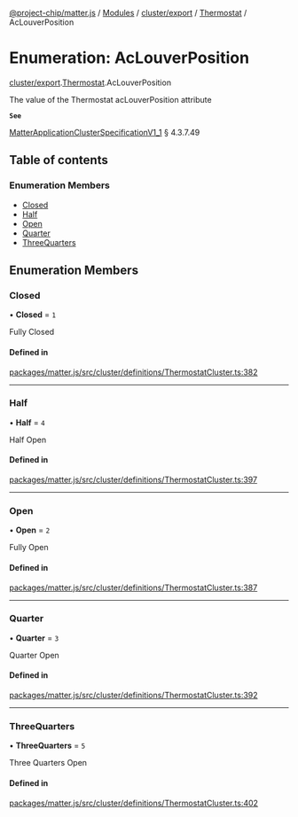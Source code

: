 [@project-chip/matter.js](../README.md) / [Modules](../modules.md) / [cluster/export](../modules/cluster_export.md) / [Thermostat](../modules/cluster_export.Thermostat.md) / AcLouverPosition

# Enumeration: AcLouverPosition

[cluster/export](../modules/cluster_export.md).[Thermostat](../modules/cluster_export.Thermostat.md).AcLouverPosition

The value of the Thermostat acLouverPosition attribute

**`See`**

[MatterApplicationClusterSpecificationV1_1](../interfaces/spec_export.MatterApplicationClusterSpecificationV1_1.md) § 4.3.7.49

## Table of contents

### Enumeration Members

- [Closed](cluster_export.Thermostat.AcLouverPosition.md#closed)
- [Half](cluster_export.Thermostat.AcLouverPosition.md#half)
- [Open](cluster_export.Thermostat.AcLouverPosition.md#open)
- [Quarter](cluster_export.Thermostat.AcLouverPosition.md#quarter)
- [ThreeQuarters](cluster_export.Thermostat.AcLouverPosition.md#threequarters)

## Enumeration Members

### Closed

• **Closed** = ``1``

Fully Closed

#### Defined in

[packages/matter.js/src/cluster/definitions/ThermostatCluster.ts:382](https://github.com/project-chip/matter.js/blob/16d5b0d/packages/matter.js/src/cluster/definitions/ThermostatCluster.ts#L382)

___

### Half

• **Half** = ``4``

Half Open

#### Defined in

[packages/matter.js/src/cluster/definitions/ThermostatCluster.ts:397](https://github.com/project-chip/matter.js/blob/16d5b0d/packages/matter.js/src/cluster/definitions/ThermostatCluster.ts#L397)

___

### Open

• **Open** = ``2``

Fully Open

#### Defined in

[packages/matter.js/src/cluster/definitions/ThermostatCluster.ts:387](https://github.com/project-chip/matter.js/blob/16d5b0d/packages/matter.js/src/cluster/definitions/ThermostatCluster.ts#L387)

___

### Quarter

• **Quarter** = ``3``

Quarter Open

#### Defined in

[packages/matter.js/src/cluster/definitions/ThermostatCluster.ts:392](https://github.com/project-chip/matter.js/blob/16d5b0d/packages/matter.js/src/cluster/definitions/ThermostatCluster.ts#L392)

___

### ThreeQuarters

• **ThreeQuarters** = ``5``

Three Quarters Open

#### Defined in

[packages/matter.js/src/cluster/definitions/ThermostatCluster.ts:402](https://github.com/project-chip/matter.js/blob/16d5b0d/packages/matter.js/src/cluster/definitions/ThermostatCluster.ts#L402)

